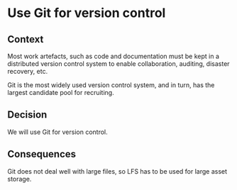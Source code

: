 # Use Git for version control

## Context
Most work artefacts, such as code and documentation must be kept in a distributed version control system to enable collaboration, auditing, disaster recovery, etc.

Git is the most widely used version control system, and in turn, has the largest candidate pool for recruiting.

## Decision
We will use Git for version control.

## Consequences
Git does not deal well with large files, so LFS has to be used for large asset storage.
